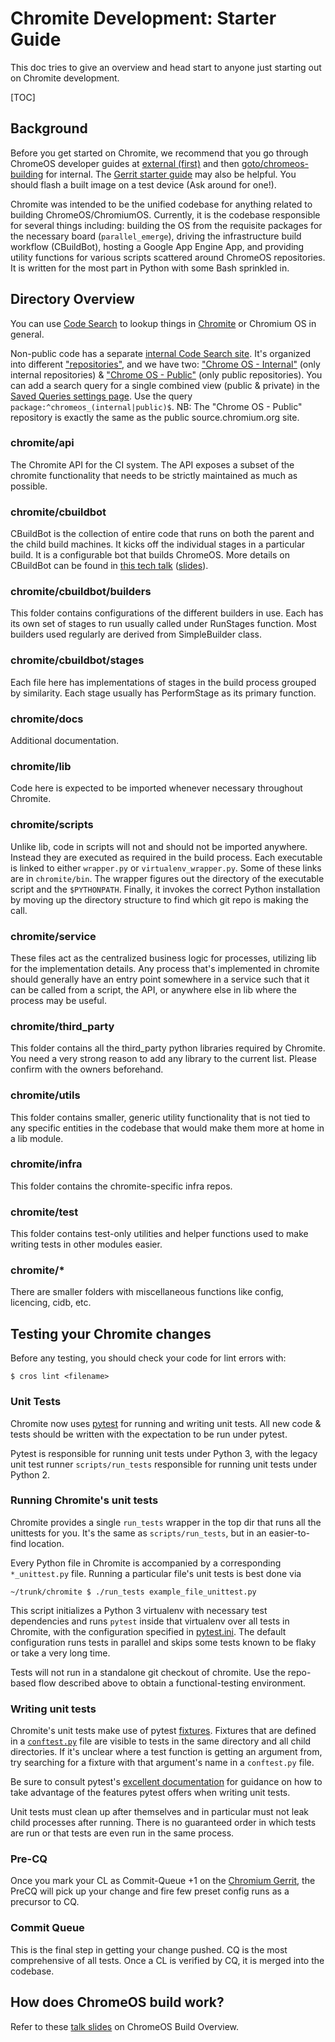 # Chromite Development: Starter Guide

This doc tries to give an overview and head start to anyone just starting out on
Chromite development.

[TOC]

## Background

Before you get started on Chromite, we recommend that you go through ChromeOS
developer guides at
[external (first)](https://chromium.googlesource.com/chromiumos/docs/+/HEAD/developer_guide.md)
and then [goto/chromeos-building](http://goto/chromeos-building) for internal.
The
[Gerrit starter guide](https://sites.google.com/a/google.com/android/development/repo-gerrit-git-workflow)
may also be helpful. You should flash a built image on a test device (Ask around
for one!).

Chromite was intended to be the unified codebase for anything related to
building ChromeOS/ChromiumOS. Currently, it is the codebase responsible for
several things including: building the OS from the requisite packages for the
necessary board (`parallel_emerge`), driving the infrastructure build workflow
(CBuildBot), hosting a Google App Engine App, and providing utility functions
for various scripts scattered around ChromeOS repositories. It is written for
the most part in Python with some Bash sprinkled in.

## Directory Overview

You can use
[Code Search](https://source.chromium.org/chromiumos/chromiumos/codesearch/)
to lookup things in
[Chromite](https://source.chromium.org/chromiumos/chromiumos/codesearch/+/HEAD:chromite/)
or Chromium OS in general.

Non-public code has a separate
[internal Code Search site](https://source.corp.google.com/).
It's organized into different ["repositories"](https://source.corp.google.com/repos),
and we have two:
["Chrome OS - Internal"](https://source.corp.google.com/chromeos_internal) (only
internal repositories) &
["Chrome OS - Public"](https://source.corp.google.com/chromeos_public) (only
public repositories).
You can add a search query for a single combined view (public & private) in the
[Saved Queries settings page](https://source.corp.google.com/settings/savedqueries).
Use the query `package:^chromeos_(internal|public)$`.
NB: The "Chrome OS - Public" repository is exactly the same as the public
source.chromium.org site.

### chromite/api

The Chromite API for the CI system. The API exposes a subset of the chromite
functionality that needs to be strictly maintained as much as possible.

### chromite/cbuildbot

CBuildBot is the collection of entire code that runs on both the parent and the
child build machines. It kicks off the individual stages in a particular build.
It is a configurable bot that builds ChromeOS. More details on CBuildBot can be
found in
[this tech talk](https://drive.google.com/a/google.com/file/d/0BwPS_JpKyELWR2k0Z3JSWUhPSEE/view)
([slides](https://docs.google.com/presentation/d/1nUZFCAADgPp48SmrAFZVV_ngR27BdhKjL32nyu_hbOo/edit#slide=id.i0)).

### chromite/cbuildbot/builders

This folder contains configurations of the different builders in use. Each has
its own set of stages to run usually called under RunStages function. Most
builders used regularly are derived from SimpleBuilder class.

### chromite/cbuildbot/stages

Each file here has implementations of stages in the build process grouped by
similarity. Each stage usually has PerformStage as its primary function.

### chromite/docs

Additional documentation.

### chromite/lib

Code here is expected to be imported whenever necessary throughout Chromite.

### chromite/scripts

Unlike lib, code in scripts will not and should not be imported anywhere.
Instead they are executed as required in the build process. Each executable is
linked to either `wrapper.py` or `virtualenv_wrapper.py`. Some of these links
are in `chromite/bin`. The wrapper figures out the directory of the executable
script and the `$PYTHONPATH`. Finally, it invokes the correct Python
installation by moving up the directory structure to find which git repo is
making the call.

### chromite/service

These files act as the centralized business logic for processes, utilizing lib
for the implementation details. Any process that's implemented in chromite
should generally have an entry point somewhere in a service such that it can be
called from a script, the API, or anywhere else in lib where the process may be
useful.

### chromite/third_party

This folder contains all the third_party python libraries required by Chromite.
You need a very strong reason to add any library to the current list. Please
confirm with the owners beforehand.

### chromite/utils

This folder contains smaller, generic utility functionality that is not tied to
any specific entities in the codebase that would make them more at home in a lib
module.

### chromite/infra

This folder contains the chromite-specific infra repos.

### chromite/test

This folder contains test-only utilities and helper functions used to make
writing tests in other modules easier.

### chromite/*

There are smaller folders with miscellaneous functions like config, licencing,
cidb, etc.

## Testing your Chromite changes

Before any testing, you should check your code for lint errors with:

```shell
$ cros lint <filename>
```

### Unit Tests

Chromite now uses [pytest](https://docs.pytest.org/en/latest/) for running and
writing unit tests. All new code & tests should be written with the expectation
to be run under pytest.

Pytest is responsible for running unit tests under Python 3, with the legacy
unit test runner `scripts/run_tests` responsible for running unit tests under
Python 2.

### Running Chromite's unit tests

Chromite provides a single `run_tests` wrapper in the top dir that runs all the
unittests for you.
It's the same as `scripts/run_tests`, but in an easier-to-find location.

Every Python file in Chromite is accompanied by a corresponding `*_unittest.py`
file. Running a particular file's unit tests is best done via
```shell
~/trunk/chromite $ ./run_tests example_file_unittest.py
```

This script initializes a Python 3 virtualenv with necessary test dependencies
and runs `pytest` inside that virtualenv over all tests in Chromite, with the
configuration specified in [pytest.ini](./pytest.ini). The default configuration
runs tests in parallel and skips some tests known to be flaky or take a very
long time.

Tests will not run in a standalone git checkout of chromite. Use the repo-based
flow described above to obtain a functional-testing environment.

### Writing unit tests

Chromite's unit tests make use of pytest
[fixtures](https://doc.pytest.org/en/latest/fixture.html). Fixtures that are
defined in a
[`conftest.py`](https://doc.pytest.org/en/latest/fixture.html#conftest-py-sharing-fixture-functions)
file are visible to tests in the same directory and all child directories. If
it's unclear where a test function is getting an argument from, try searching
for a fixture with that argument's name in a `conftest.py` file.

Be sure to consult pytest's
[excellent documentation](https://doc.pytest.org/en/latest/contents.html) for
guidance on how to take advantage of the features pytest offers when writing
unit tests.

Unit tests must clean up after themselves and in particular must not leak child
processes after running. There is no guaranteed order in which tests are run or
that tests are even run in the same process.

### Pre-CQ

Once you mark your CL as Commit-Queue +1 on the
[Chromium Gerrit](https://chromium-review.googlesource.com), the PreCQ will pick
up your change and fire few preset config runs as a precursor to CQ.

### Commit Queue

This is the final step in getting your change pushed. CQ is the most
comprehensive of all tests. Once a CL is verified by CQ, it is merged into the codebase.

## How does ChromeOS build work?

Refer to these
[talk slides](https://docs.google.com/presentation/d/1q8POSy8-LgqVvZu37KeXdd2-6F_4CpnfPzqu1fDlnW4)
on ChromeOS Build Overview.
